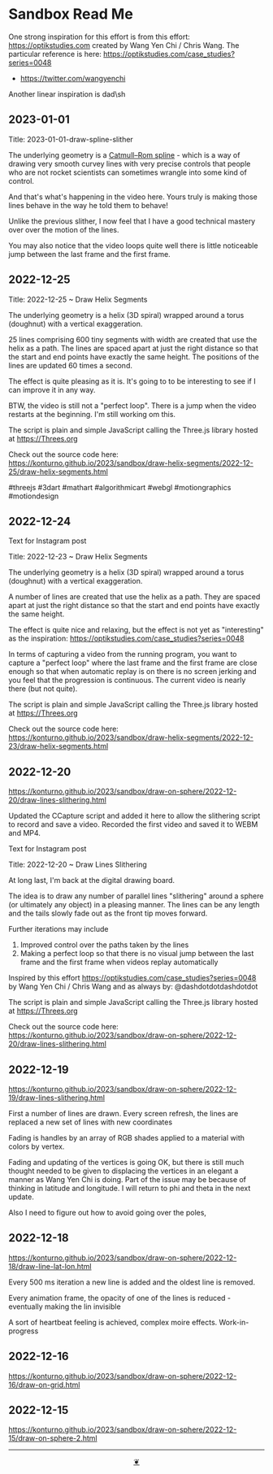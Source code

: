 # Sandbox Read Me

One strong inspiration for this effort is from this effort: https://optikstudies.com created by Wang Yen Chi / Chris Wang. The particular reference is here: https://optikstudies.com/case_studies?series=0048

* https://twitter.com/wangyenchi

Another linear inspiration is dad\sh

## 2023-01-01

Title: 2023-01-01-draw-spline-slither

The underlying geometry is a [Catmull–Rom spline]( https://en.wikipedia.org/wiki/Centripetal_Catmull%E2%80%93Rom_spline ) - which is a way of drawing very smooth curvey lines with very precise controls that people who are not rocket scientists can sometimes wrangle into some kind of control.

And that's what's happening in the video here. Yours truly is making those lines behave in the way he told them to behave!

Unlike the previous slither, I now feel that I have a good technical mastery over over the motion of the lines.

You may also notice that the video loops quite well there is little noticeable jump between the last frame and the first frame.




## 2022-12-25

Title: 2022-12-25 ~ Draw Helix Segments

The underlying geometry is a helix (3D spiral) wrapped around a torus (doughnut) with a vertical exaggeration.

25 lines comprising 600 tiny segments with width are created that use the helix as a path. The lines  are spaced apart at just the right distance so that the start and end points have exactly the same height. The positions of the lines are updated 60 times a second.

The effect is quite pleasing as it is. It's going to to be interesting to see if I can improve it in any way.

BTW, the video is still not a "perfect loop". There is a jump when the video restarts at the beginning. I'm still working om this.

The script is plain and simple JavaScript calling the Three.js library hosted at https://Threes.org

Check out the source code here: https://konturno.github.io/2023/sandbox/draw-helix-segments/2022-12-25/draw-helix-segments.html


#threejs #3dart #mathart #algorithmicart #webgl #motiongraphics #motiondesign

## 2022-12-24

Text for Instagram post

Title: 2022-12-23 ~ Draw Helix Segments

The underlying geometry is a helix (3D spiral) wrapped around a torus (doughnut) with a vertical exaggeration.

A number of lines are created that use the helix as a path. They are spaced apart at just the right distance so that the start and end points have exactly the same height.

The effect is quite nice and relaxing, but the effect is not yet as "interesting" as the inspiration: https://optikstudies.com/case_studies?series=0048

In terms of capturing a video from the running program, you want to capture a "perfect loop" where the last frame and the first frame are close enough so that when automatic replay is on there is no screen jerking and you feel that the progression is continuous. The current video is nearly there (but not quite).

The script is plain and simple JavaScript calling the Three.js library hosted at https://Threes.org

Check out the source code here: https://konturno.github.io/2023/sandbox/draw-helix-segments/2022-12-23/draw-helix-segments.html



## 2022-12-20

https://konturno.github.io/2023/sandbox/draw-on-sphere/2022-12-20/draw-lines-slithering.html

Updated the CCapture script and added it here to allow the slithering script to record and save a video. Recorded the first video and saved it to WEBM and MP4.

Text for Instagram post

Title: 2022-12-20 ~ Draw Lines Slithering

At long last, I'm back at the digital drawing board.

The idea is to draw any number of parallel lines "slithering" around a sphere (or ultimately any object) in a pleasing manner. The lines can be any length and the tails slowly fade out as the front tip moves forward.

Further iterations may include

1. Improved control over the paths taken by the lines
2. Making a perfect loop so that there is no visual jump between the last frame and the first frame when videos replay automatically

Inspired by this effort https://optikstudies.com/case_studies?series=0048 by Wang Yen Chi / Chris Wang and as always by: @dashdotdotdashdotdot

The script is plain and simple JavaScript calling the Three.js library hosted at https://Threes.org

Check out the source code here: https://konturno.github.io/2023/sandbox/draw-on-sphere/2022-12-20/draw-lines-slithering.html


## 2022-12-19

https://konturno.github.io/2023/sandbox/draw-on-sphere/2022-12-19/draw-lines-slithering.html

First a number of lines are drawn. Every screen refresh, the lines are replaced a new set of lines with new coordinates

Fading is handles by an array of RGB shades applied to a material with colors by vertex.

Fading and updating of the vertices is going OK, but there is still much thought needed to be given to displacing the vertices in an elegant a manner as Wang Yen Chi is doing. Part of the issue may be because of thinking in latitude and longitude. I will return to phi and theta in the next update.

Also I need to figure out how to avoid going over the poles,


## 2022-12-18

https://konturno.github.io/2023/sandbox/draw-on-sphere/2022-12-18/draw-line-lat-lon.html

Every 500 ms iteration a new line is added and the oldest line is removed.

Every animation frame, the opacity of one of the lines is reduced - eventually making the lin invisible

A sort of heartbeat feeling is achieved, complex moire effects. Work-in-progress


## 2022-12-16

https://konturno.github.io/2023/sandbox/draw-on-sphere/2022-12-16/draw-on-grid.html


## 2022-12-15

https://konturno.github.io/2023/sandbox/draw-on-sphere/2022-12-15/draw-on-sphere-2.html


***

<center title="Hello! Click me to go up to the top" ><a class=aDingbat href=javascript:window.scrollTo(0,0);> ❦ </a></center>
